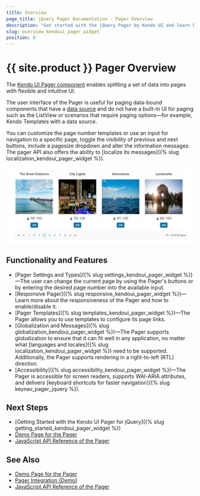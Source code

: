 ```yaml
---
title: Overview
page_title: jQuery Pager Documentation - Pager Overview
description: "Get started with the jQuery Pager by Kendo UI and learn how to create, initialize, and enable the component."
slug: overview_kendoui_pager_widget
position: 0
---
```


# {{ site.product }} Pager Overview

The [Kendo UI Pager component](https://demos.telerik.com/kendo-ui/pager/index) enables splitting a set of data into pages with flexible and intuitive UI.

The user interface of the Pager is useful for paging data-bound components that have a [data source](/api/javascript/data/datasource) and do not have a built-in UI for paging such as the ListView or scenarios that require  paging options&mdash;for example, Kendo Templates with a data source.

 You can customize the page number templates or use an input for navigation to a specific page, toggle the visibility of previous and next buttons, include a pagesize dropdown and alter the information messages. The pager API also offers the ability to [localize its messages]({% slug localization_kendoui_pager_widget %}).

![Kendo UI for jQuery Pager Overview](pager-overview.PNG)

## Functionality and Features

* [Pager Settings and Types]({% slug settings_kendoui_pager_widget %})&mdash;The user can change the current page by using the Pager's buttons or by entering the desired page number into the available input.
* [Responsive Pager]({% slug responsive_kendoui_pager_widget  %})&mdash;Learn more about the responsiveness of the Pager and how to enable/disable it.
* [Pager Templates]({% slug templates_kendoui_pager_widget %})&mdash;The Pager allows you to use templates to configure its page links.
* [Globalization and Messages]({% slug globalization_kendoui_pager_widget %})&mdash;The Pager supports globalization to ensure that it can fit well in any application, no matter what [languages and locales]({% slug localization_kendoui_pager_widget %}) need to be supported. Additionally, the Pager supports rendering in a right-to-left (RTL) direction.
* [Accessibility]({% slug accessibility_kendoui_pager_widget %})&mdash;The Pager is accessible for screen readers, supports WAI-ARIA attributes, and delivers [keyboard shortcuts for faster navigation]({% slug keynav_pager_jquery %}).

## Next Steps 

* [Getting Started with the Kendo UI Pager for jQuery]({% slug getting_started_kendoui_pager_widget %})
* [Demo Page for the Pager](https://demos.telerik.com/kendo-ui/grid/index)
* [JavaScript API Reference of the Pager](/api/javascript/ui/pager)

## See Also

* [Demo Page for the Pager](https://demos.telerik.com/kendo-ui/pager/index)
* [Pager Integration (Demo)](https://demos.telerik.com/kendo-ui/pager/integration)
* [JavaScript API Reference of the Pager](/api/javascript/ui/pager)
